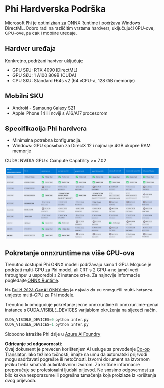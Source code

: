 <!--
CO_OP_TRANSLATOR_METADATA:
{
  "original_hash": "8cdc17ce0f10535da30b53d23fe1a795",
  "translation_date": "2025-07-16T18:27:27+00:00",
  "source_file": "md/01.Introduction/01/01.Hardwaresupport.md",
  "language_code": "hr"
}
-->
# Phi Hardverska Podrška

Microsoft Phi je optimiziran za ONNX Runtime i podržava Windows DirectML. Dobro radi na različitim vrstama hardvera, uključujući GPU-ove, CPU-ove, pa čak i mobilne uređaje.

## Hardver uređaja  
Konkretno, podržani hardver uključuje:

- GPU SKU: RTX 4090 (DirectML)
- GPU SKU: 1 A100 80GB (CUDA)
- CPU SKU: Standard F64s v2 (64 vCPU-a, 128 GiB memorije)

## Mobilni SKU

- Android - Samsung Galaxy S21
- Apple iPhone 14 ili noviji s A16/A17 procesorom

## Specifikacija Phi hardvera

- Minimalna potrebna konfiguracija.
- Windows: GPU sposoban za DirectX 12 i najmanje 4GB ukupne RAM memorije

CUDA: NVIDIA GPU s Compute Capability >= 7.02

![HardwareSupport](../../../../../translated_images/01.phihardware.5d51b2377cba18afc6949074542f290c56bb278dac3f4f86302aca6d80fffeb9.hr.png)

## Pokretanje onnxruntime na više GPU-ova

Trenutno dostupni Phi ONNX modeli podržavaju samo 1 GPU. Moguće je podržati multi-GPU za Phi model, ali ORT s 2 GPU-a ne jamči veći throughput u usporedbi s 2 instance ort-a. Za najnovije informacije pogledajte [ONNX Runtime](https://onnxruntime.ai/).

Na [Build 2024 GenAI ONNX tim](https://youtu.be/WLW4SE8M9i8?si=EtG04UwDvcjunyfC) je najavio da su omogućili multi-instance umjesto multi-GPU za Phi modele.

Trenutno to omogućuje pokretanje jedne onnxruntime ili onnxruntime-genai instance s CUDA_VISIBLE_DEVICES varijablom okruženja na sljedeći način.

```Python
CUDA_VISIBLE_DEVICES=0 python infer.py
CUDA_VISIBLE_DEVICES=1 python infer.py
```

Slobodno istražite Phi dalje u [Azure AI Foundry](https://ai.azure.com)

**Odricanje od odgovornosti**:  
Ovaj dokument je preveden korištenjem AI usluge za prevođenje [Co-op Translator](https://github.com/Azure/co-op-translator). Iako težimo točnosti, imajte na umu da automatski prijevodi mogu sadržavati pogreške ili netočnosti. Izvorni dokument na izvornom jeziku treba smatrati autoritativnim izvorom. Za kritične informacije preporučuje se profesionalni ljudski prijevod. Ne snosimo odgovornost za bilo kakva nesporazume ili pogrešna tumačenja koja proizlaze iz korištenja ovog prijevoda.